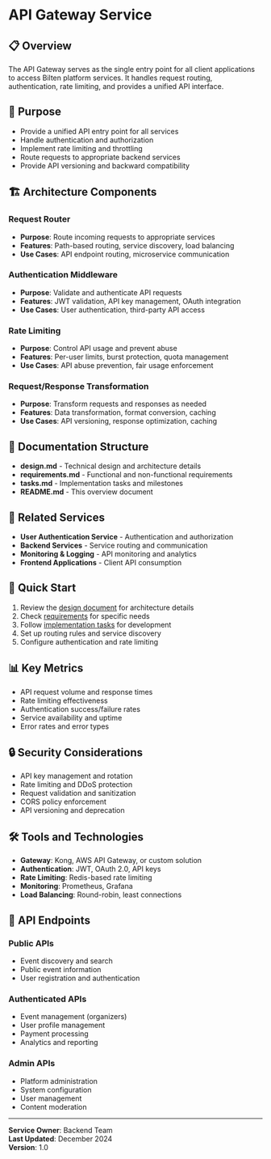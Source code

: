 # API Gateway Service

## 📋 Overview

The API Gateway serves as the single entry point for all client applications to access Bilten platform services. It handles request routing, authentication, rate limiting, and provides a unified API interface.

## 🎯 Purpose

- Provide a unified API entry point for all services
- Handle authentication and authorization
- Implement rate limiting and throttling
- Route requests to appropriate backend services
- Provide API versioning and backward compatibility

## 🏗️ Architecture Components

### Request Router
- **Purpose**: Route incoming requests to appropriate services
- **Features**: Path-based routing, service discovery, load balancing
- **Use Cases**: API endpoint routing, microservice communication

### Authentication Middleware
- **Purpose**: Validate and authenticate API requests
- **Features**: JWT validation, API key management, OAuth integration
- **Use Cases**: User authentication, third-party API access

### Rate Limiting
- **Purpose**: Control API usage and prevent abuse
- **Features**: Per-user limits, burst protection, quota management
- **Use Cases**: API abuse prevention, fair usage enforcement

### Request/Response Transformation
- **Purpose**: Transform requests and responses as needed
- **Features**: Data transformation, format conversion, caching
- **Use Cases**: API versioning, response optimization, caching

## 📁 Documentation Structure

- **design.md** - Technical design and architecture details
- **requirements.md** - Functional and non-functional requirements
- **tasks.md** - Implementation tasks and milestones
- **README.md** - This overview document

## 🔗 Related Services

- **User Authentication Service** - Authentication and authorization
- **Backend Services** - Service routing and communication
- **Monitoring & Logging** - API monitoring and analytics
- **Frontend Applications** - Client API consumption

## 🚀 Quick Start

1. Review the [design document](design.md) for architecture details
2. Check [requirements](requirements.md) for specific needs
3. Follow [implementation tasks](tasks.md) for development
4. Set up routing rules and service discovery
5. Configure authentication and rate limiting

## 📊 Key Metrics

- API request volume and response times
- Rate limiting effectiveness
- Authentication success/failure rates
- Service availability and uptime
- Error rates and error types

## 🔒 Security Considerations

- API key management and rotation
- Rate limiting and DDoS protection
- Request validation and sanitization
- CORS policy enforcement
- API versioning and deprecation

## 🛠️ Tools and Technologies

- **Gateway**: Kong, AWS API Gateway, or custom solution
- **Authentication**: JWT, OAuth 2.0, API keys
- **Rate Limiting**: Redis-based rate limiting
- **Monitoring**: Prometheus, Grafana
- **Load Balancing**: Round-robin, least connections

## 🔌 API Endpoints

### Public APIs
- Event discovery and search
- Public event information
- User registration and authentication

### Authenticated APIs
- Event management (organizers)
- User profile management
- Payment processing
- Analytics and reporting

### Admin APIs
- Platform administration
- System configuration
- User management
- Content moderation

---

**Service Owner**: Backend Team  
**Last Updated**: December 2024  
**Version**: 1.0

